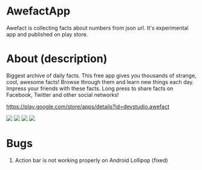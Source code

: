 # AwefactApp
Awefact is collecting facts about numbers from json url. It's experimental app and published on play store.

# About (description)
Biggest archive of daily facts. This free app gives you thousands of strange, cool, awesome facts! Browse through them and learn new things each day. Impress your friends with these facts. Long press to share facts on Facebook, Twitter and other social networks!

https://play.google.com/store/apps/details?id=devstudio.awefact

<img src = "https://lh3.googleusercontent.com/UY1JykMgYctNIKPLRLgMNDe4uWIHxhyvTLZ3MuMaUfeEFR6qPbegnhJAaB4SDxnBHIs=h310">
<img src = "https://lh3.googleusercontent.com/ptwfMOGo4os9xHHtXdkIJL6iNl80RhJGumx0xEWAWcVw3RiNaZhE7EQNFZqMdF7q6w=h310">
<img src = "https://lh3.googleusercontent.com/42JakptV5kbNdoZOi2GBnylB50INZb98PsouUsVYhoSZ0xSbgdbEN3TqG2NCwScALdI=h310">
<img src = "https://lh3.googleusercontent.com/-Zm9ZfoPXcEbzFs6ltNFNjqDXg8C6ob0Y3WBr5ndkFgCMaLLVbaFJKUSUqF8RDv9hVl6=h310">

# Bugs
1. Action bar is not working properly on Android Lollipop (fixed)
